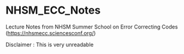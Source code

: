 # NHSM_ECC_Notes
Lecture Notes from NHSM Summer School on Error Correcting Codes (https://nhsmecc.sciencesconf.org/)

Disclaimer : This is very unreadable
